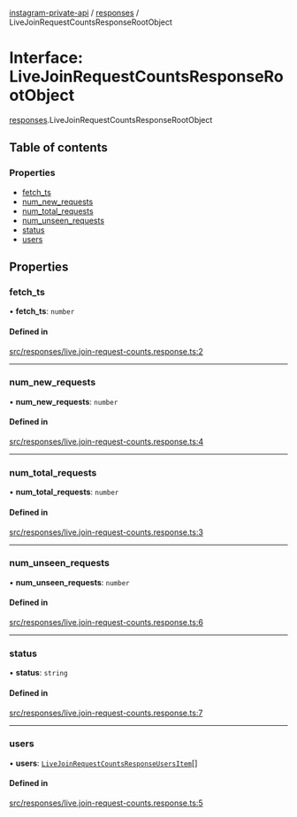 [instagram-private-api](../../README.md) / [responses](../../modules/responses.md) / LiveJoinRequestCountsResponseRootObject

# Interface: LiveJoinRequestCountsResponseRootObject

[responses](../../modules/responses.md).LiveJoinRequestCountsResponseRootObject

## Table of contents

### Properties

- [fetch\_ts](LiveJoinRequestCountsResponseRootObject.md#fetch_ts)
- [num\_new\_requests](LiveJoinRequestCountsResponseRootObject.md#num_new_requests)
- [num\_total\_requests](LiveJoinRequestCountsResponseRootObject.md#num_total_requests)
- [num\_unseen\_requests](LiveJoinRequestCountsResponseRootObject.md#num_unseen_requests)
- [status](LiveJoinRequestCountsResponseRootObject.md#status)
- [users](LiveJoinRequestCountsResponseRootObject.md#users)

## Properties

### fetch\_ts

• **fetch\_ts**: `number`

#### Defined in

[src/responses/live.join-request-counts.response.ts:2](https://github.com/Nerixyz/instagram-private-api/blob/4971f34/src/responses/live.join-request-counts.response.ts#L2)

___

### num\_new\_requests

• **num\_new\_requests**: `number`

#### Defined in

[src/responses/live.join-request-counts.response.ts:4](https://github.com/Nerixyz/instagram-private-api/blob/4971f34/src/responses/live.join-request-counts.response.ts#L4)

___

### num\_total\_requests

• **num\_total\_requests**: `number`

#### Defined in

[src/responses/live.join-request-counts.response.ts:3](https://github.com/Nerixyz/instagram-private-api/blob/4971f34/src/responses/live.join-request-counts.response.ts#L3)

___

### num\_unseen\_requests

• **num\_unseen\_requests**: `number`

#### Defined in

[src/responses/live.join-request-counts.response.ts:6](https://github.com/Nerixyz/instagram-private-api/blob/4971f34/src/responses/live.join-request-counts.response.ts#L6)

___

### status

• **status**: `string`

#### Defined in

[src/responses/live.join-request-counts.response.ts:7](https://github.com/Nerixyz/instagram-private-api/blob/4971f34/src/responses/live.join-request-counts.response.ts#L7)

___

### users

• **users**: [`LiveJoinRequestCountsResponseUsersItem`](LiveJoinRequestCountsResponseUsersItem.md)[]

#### Defined in

[src/responses/live.join-request-counts.response.ts:5](https://github.com/Nerixyz/instagram-private-api/blob/4971f34/src/responses/live.join-request-counts.response.ts#L5)
